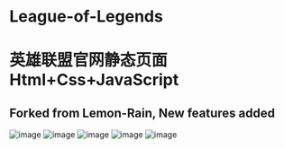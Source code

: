 # League-of-Legends
英雄联盟官网静态页面Html+Css+JavaScript
===========

## Forked from Lemon-Rain, New features added
![image](https://user-images.githubusercontent.com/94289429/217481584-1510c7e4-f2d7-4f1f-bef1-9d049b0aac0f.png)
![image](https://user-images.githubusercontent.com/94289429/217481624-4d03c8c1-42c8-4415-90c7-1c4d72c638fd.png)
![image](https://user-images.githubusercontent.com/94289429/217481665-00efa3c3-a3d4-4bab-99ac-51e90a464a31.png)
![image](https://user-images.githubusercontent.com/94289429/217481713-19f7fa3f-b1f7-403b-bc14-a437ac8e5d8e.png)
![image](https://user-images.githubusercontent.com/94289429/217481739-6e8bb04c-0eb6-492f-9365-b1c195d01589.png)
